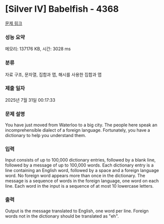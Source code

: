 # [Silver IV] Babelfish - 4368 

[문제 링크](https://www.acmicpc.net/problem/4368) 

### 성능 요약

메모리: 137176 KB, 시간: 3028 ms

### 분류

자료 구조, 문자열, 집합과 맵, 해시를 사용한 집합과 맵

### 제출 일자

2025년 7월 31일 00:17:33

### 문제 설명

<p>You have just moved from Waterloo to a big city. The people here speak an incomprehensible dialect of a foreign language. Fortunately, you have a dictionary to help you understand them.</p>

<p> </p>

### 입력 

 <p>Input consists of up to 100,000 dictionary entries, followed by a blank line, followed by a message of up to 100,000 words. Each dictionary entry is a line containing an English word, followed by a space and a foreign language word. No foreign word appears more than once in the dictionary. The message is a sequence of words in the foreign language, one word on each line. Each word in the input is a sequence of at most 10 lowercase letters. </p>

<p> </p>

### 출력 

 <p>Output is the message translated to English, one word per line. Foreign words not in the dictionary should be translated as "eh".</p>

